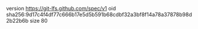 version https://git-lfs.github.com/spec/v1
oid sha256:9d17c4f4df77c666b17e5d5b591b68cdbf32a3bf8f14a78a37878b98d2b22b6b
size 80
